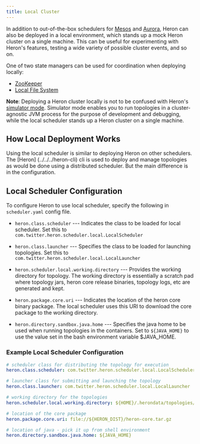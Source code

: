 ```yaml
---
title: Local Cluster
---
```


In addition to out-of-the-box schedulers for [Mesos](../mesos) and
[Aurora](../aurora), Heron can also be deployed in a local environment, which
stands up a mock Heron cluster on a single machine. This can be useful for
experimenting with Heron's features, testing a wide variety of possible cluster
events, and so on.

One of two state managers can be used for coordination when deploying locally:

* [ZooKeeper](../../statemanagers/zookeeper)
* [Local File System](../../statemanagers/localfs)

**Note**: Deploying a Heron cluster locally is not to be confused with Heron's
[simulator mode](../../../../developers/simulator-mode). Simulator mode enables 
you to run topologies in a cluster-agnostic JVM process for the purpose of 
development and debugging, while the local scheduler stands up a Heron cluster 
on a single machine.

## How Local Deployment Works

Using the local scheduler is similar to deploying Heron on other schedulers.
The [Heron] (../../../heron-cli) cli is used to deploy and manage topologies 
as would be done using a distributed scheduler. But the main difference is in
the configuration.

## Local Scheduler Configuration

To configure Heron to use local scheduler, specify the following in `scheduler.yaml`
config file.

* `heron.class.scheduler` --- Indicates the class to be loaded for local scheduler.
Set this to `com.twitter.heron.scheduler.local.LocalScheduler`

* `heron.class.launcher` --- Specifies the class to be loaded for launching 
topologies. Set this to `com.twitter.heron.scheduler.local.LocalLauncher`

* `heron.scheduler.local.working.directory` --- Provides the working 
directory for topology. The working directory is essentially a scratch pad where 
topology jars, heron core release binaries, topology logs, etc are generated and kept.

* `heron.package.core.uri` --- Indicates the location of the heron core binary package.
The local scheduler uses this URI to download the core package to the working directory.

* `heron.directory.sandbox.java.home` --- Specifies the java home to
be used when running topologies in the containers. Set to `${JAVA_HOME}` to
use the value set in the bash environment variable $JAVA_HOME.

### Example Local Scheduler Configuration

```yaml
# scheduler class for distributing the topology for execution
heron.class.scheduler: com.twitter.heron.scheduler.local.LocalScheduler

# launcher class for submitting and launching the topology
heron.class.launcher: com.twitter.heron.scheduler.local.LocalLauncher

# working directory for the topologies
heron.scheduler.local.working.directory: ${HOME}/.herondata/topologies/${CLUSTER}/${TOPOLOGY}

# location of the core package
heron.package.core.uri: file://${HERON_DIST}/heron-core.tar.gz

# location of java - pick it up from shell environment
heron.directory.sandbox.java.home: ${JAVA_HOME}
```
